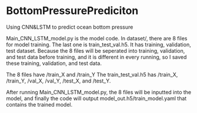# BottomPressurePrediciton
Using CNN&amp;LSTM to predict ocean bottom pressure

Main_CNN_LSTM_model.py is the model code.
In dataset/, there are 8 files for model training. 
The last one is train_test_val.h5. It has training, validation, test dataset. Because the 8 files will be seperated into training, validation, and test data before training, and it is different in every running, so I saved these training, validation, and test data.

The 8 files have /train_X and /train_Y
The train_test_val.h5 has /train_X, /train_Y, /val_X, /val_Y, /test_X, and /test_Y.

After running Main_CNN_LSTM_model.py, the 8 files will be inputted into the model, and finally the code will output model_out.h5/train_model.yaml that contains the trained model.

